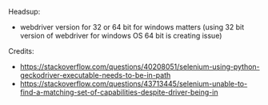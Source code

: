 Headsup:
- webdriver version for 32 or 64 bit for windows matters (using 32 bit version of webdriver for windows OS 64 bit is creating  issue)

Credits:
- https://stackoverflow.com/questions/40208051/selenium-using-python-geckodriver-executable-needs-to-be-in-path
- https://stackoverflow.com/questions/43713445/selenium-unable-to-find-a-matching-set-of-capabilities-despite-driver-being-in
